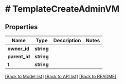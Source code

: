 # # TemplateCreateAdminVM

## Properties

Name | Type | Description | Notes
------------ | ------------- | ------------- | -------------
**owner_id** | **string** |  |
**parent_id** | **string** |  |
**t** | **string** |  |

[[Back to Model list]](../../README.md#models) [[Back to API list]](../../README.md#endpoints) [[Back to README]](../../README.md)
